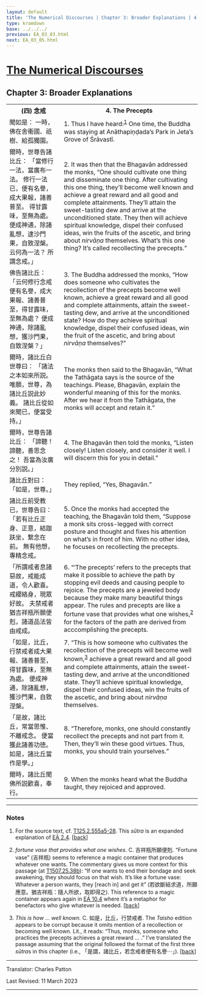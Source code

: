 ```yaml
---
layout: default
title: 'The Numerical Discourses | Chapter 3: Broader Explanations | 4. The Precepts'
type: kramdown
base: ../../../
previous: EA_03_03.html
next: EA_03_05.html
---
```


<h1><a href='../index.html'>The Numerical Discourses</a></h1>
<h2>Chapter 3: Broader Explanations</h2>

<table class="trans">
  <th class='ch'>(四) 念戒</th>
  <th class='en'>4. The Precepts</th>
  <tr>
    <td class='ch' title='T125.2.555a5'>聞如是： 一時，佛在舍衞國、祇樹、給孤獨園。</td>
    <td id='p1'>1. Thus I have heard:<sup id="ref1"><a href="#n1">1</a></sup> One time, the Buddha was staying at Anāthapiṇḍada’s Park in Jeta’s Grove of Śrāvastī.</td>
  </tr>
  <tr>
    <td class='ch' title='T125.2.555a6'>爾時，世尊告諸比丘： 「當修行一法，當廣布一法。 修行一法已，便有名譽，成大果報，諸善普至。 得甘露味，至無為處。 便成神通，除諸亂想，逮沙門果，自致涅槃。 云何為一法？ 所謂念戒。」</td>
    <td id='p2'>2. It was then that the Bhagavān addressed the monks, “One should cultivate one thing and disseminate one thing. After cultivating this one thing, they’ll become well known and achieve a great reward and all good and complete attainments. They’ll attain the sweet-tasting dew and arrive at the unconditioned state. They then will achieve spiritual knowledge, dispel their confused ideas, win the fruits of the ascetic, and bring about <em>nirvāṇa</em> themselves. What’s this one thing? It’s called recollecting the precepts.”</td>
  </tr>
  <tr>
    <td class='ch' title='T125.2.555a10'>佛告諸比丘： 「云何修行念戒便有名譽，成大果報、諸善普至，得甘露味，至無為處？ 便成神通，除諸亂想，獲沙門果，自致涅槃？」</td>
    <td id='p3'>3. The Buddha addressed the monks, “How does someone who cultivates the recollection of the precepts become well known, achieve a great reward and all good and complete attainments, attain the sweet-tasting dew, and arrive at the unconditioned state? How do they achieve spiritual knowledge, dispel their confused ideas, win the fruit of the ascetic, and bring about <em>nirvāṇa</em> themselves?”</td>
  </tr>
  <tr>
    <td class='ch' title='T125.2.555a13'>爾時，諸比丘白世尊曰： 「諸法之本如來所説。 唯願，世尊，為諸比丘説此妙義。 諸比丘從如來聞已，便當受持。」</td>
    <td>The monks then said to the Bhagavān, “What the Tathāgata says is the source of the teachings. Please, Bhagavān, explain the wonderful meaning of this for the monks. After we hear it from the Tathāgata, the monks will accept and retain it.”</td>
  </tr>
  <tr>
    <td class='ch' title='T125.2.555a16'>爾時，世尊告諸比丘： 「諦聽！諦聽，善思念之！ 吾當為汝廣分別説。」</td>
    <td id='p4'>4. The Bhagavān then told the monks, “Listen closely! Listen closely, and consider it well. I will discern this for you in detail.”</td>
  </tr>
  <tr>
    <td class='ch' title='T125.2.555a17'>諸比丘對曰： 「如是，世尊。」</td>
    <td>They replied, “Yes, Bhagavān.”</td>
  </tr>
  <tr>
    <td class='ch' title='T125.2.555a18'>諸比丘前受教已，世尊告曰： 「若有比丘正身、正意，結跏趺坐，繋念在前。 無有他想，專精念戒。</td>
    <td id='p5'>5. Once the monks had accepted the teaching, the Bhagavān told them, “Suppose a monk sits cross-legged with correct posture and thought and fixes his attention on what’s in front of him. With no other idea, he focuses on recollecting the precepts.</td>
  </tr>
  <tr>
    <td class='ch' title='T125.2.555a20'>「所謂戒者息諸惡故，戒能成道，令人歡喜。 戒纓絡身，現眾好故。 夫禁戒者猶吉祥瓶所願便剋，諸道品法皆由戒成。</td>
    <td id='p6'>6. “‘The precepts’ refers to the precepts that make it possible to achieve the path by stopping evil deeds and causing people to rejoice. The precepts are a jeweled body because they make many beautiful things appear. The rules and precepts are like a fortune vase that provides what one wishes,<sup id="ref2"><a href="#n2">2</a></sup> for the factors of the path are derived from acccomplishing the precepts.</td>
  </tr>
  <tr>
    <td class='ch' title='T125.2.555a22'>「如是，比丘，行禁戒者成大果報、諸善普至，得甘露味，至無為處。 便成神通，除諸亂想，獲沙門果，自致涅槃。</td>
    <td id='p7'>7. “This is how someone who cultivates the recollection of the precepts will become well known,<sup id="ref3"><a href="#n3">3</a></sup> achieve a great reward and all good and complete attainments, attain the sweet-tasting dew, and arrive at the unconditioned state. They’ll achieve spiritual knowledge, dispel their confused ideas, win the fruits of the ascetic, and bring about <em>nirvāṇa</em> themselves.</td>
  </tr>
  <tr>
    <td class='ch' title='T125.2.555a25'>「是故，諸比丘，常當思惟、不離戒念。 便當獲此諸善功徳。 如是，諸比丘當作是學。」</td>
    <td id='p8'>8. “Therefore, monks, one should constantly recollect the precepts and not part from it. Then, they’ll win these good virtues. Thus, monks, you should train yourselves.”</td>
  </tr>
  <tr>
    <td class='ch' title='T125.2.555a27'>爾時，諸比丘聞佛所説歡喜，奉行。</td>
    <td id='p9'>9. When the monks heard what the Buddha taught, they rejoiced and approved.</td>
  </tr>
</table>

<hr/>

<h3 id="notes">Notes</h3>

<ol class="notes-list">
<li id="n1"><p>For the source text, cf. <a href="https://cbetaonline.dila.edu.tw/zh/T02n0125_p0555a05" target="_blank">T125.2.555a5-28</a>. This <em>sūtra</em> is an expanded explanation of <a href="../02/EA_02_04.html" target="_blank">EĀ 2.4</a>. [<a href="#ref1">back</a>]</p></li>
<li id="n2"><p><em>fortune vase that provides what one wishes</em>. C. 吉祥瓶所願便剋. “Fortune vase” (吉祥瓶) seems to reference a magic container that produces whatever one wants. The commentary gives us more context for this passage (at <a href="https://cbetaonline.dila.edu.tw/zh/T25n1507_p0038b01" target="_blank">T1507.25.38b</a>): “If one wants to end their bondage and seek awakening, they should focus on that wish. It’s like a fortune vase: Whatever a person wants, they [reach in] and get it” (若欲斷結求道，所願應意。猶吉祥瓶：隨人所欲，取即得之). This reference to a magic container appears again in <a href="../10/EA_10_04.html" target="_blank">EĀ 10.4</a> where it’s a metaphor for benefactors who give whatever is needed. [<a href="#ref2">back</a>]</p></li>
<li id="n3"><p><em>This is how … well known.</em> C. 如是，比丘，行禁戒者. The <cite>Taisho</cite> edition appears to be corrupt because it omits mention of a recollection or becoming well known. Lit., it reads: “Thus, monks, someone who practices the precepts achieves a great reward … .” I’ve translated the passage assuming that the original followed the format of the first three <em>sūtra</em>s in this chapter (i.e., 「是謂，諸比丘，若念戒者便有名譽⋯」). [<a href="#ref3">back</a>]</p></li>
</ol>
<hr/>

<p class="translator">Translator: Charles Patton</p>
<p class='revised'>Last Revised: 11 March 2023</p>

<hr/>
